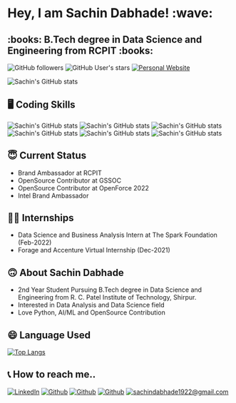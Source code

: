 <h1>Hey, I am Sachin Dabhade! :wave:</h1>
<h2>:books: B.Tech degree in Data Science and Engineering from RCPIT :books:</h2>

![GitHub followers](https://img.shields.io/github/followers/SachinDabhade?logo=Github&style=for-the-badge)
![GitHub User's stars](https://img.shields.io/github/stars/SachinDabhade?style=for-the-badge)
<a href="https://portfolio-sachin-dabhade.web.app/#">![Personal Website](https://img.shields.io/website?style=for-the-badge&up_color=blue&up_message=Personal%20PortFolio&url=https://portfolio-sachin-dabhade.web.app/#)</a>

![Sachin's GitHub stats](https://github-readme-stats.vercel.app/api?username=SachinDabhade&show_icons=true&theme=chartreuse-dark)

## :desktop_computer: Coding Skills 
![Sachin's GitHub stats](https://img.shields.io/badge/Python-3776AB?style=for-the-badge&logo=python&logoColor=white)
![Sachin's GitHub stats](https://img.shields.io/badge/HTML-239120?style=for-the-badge&logo=html5&logoColor=white)
![Sachin's GitHub stats](https://img.shields.io/badge/Bootstrap-563D7C?style=for-the-badge&logo=bootstrap&logoColor=white)
![Sachin's GitHub stats](https://img.shields.io/badge/MySQL-00000F?style=for-the-badge&logo=mysql&logoColor=white)
![Sachin's GitHub stats](https://img.shields.io/badge/Django-092E20?style=for-the-badge&logo=django&logoColor=white)
![Sachin's GitHub stats](https://img.shields.io/badge/C-00599C?style=for-the-badge&logo=c&logoColor=white)

## :innocent: Current Status
- Brand Ambassador at RCPIT
- OpenSource Contributor at GSSOC
- OpenSource Contributor at OpenForce 2022
- Intel Brand Ambassador

## :man_student: Internships
- Data Science and Business Analysis Intern at The Spark Foundation (Feb-2022)
- Forage and Accenture Virtual Internship (Dec-2021)

## :upside_down_face: About Sachin Dabhade
- 2nd Year Student Pursuing B.Tech degree in Data Science and Engineering from R. C. Patel Institute of Technology, Shirpur.
- Interested in Data Analysis and Data Science field
- Love Python, AI/ML and OpenSource Contribution

## :smile: Language Used
[![Top Langs](https://github-readme-stats.vercel.app/api/top-langs/?username=SachinDabhade&layout=compact)](https://github.com/anuraghazra/github-readme-stats)

## :telephone_receiver: How to reach me..
<a href="https://www.linkedin.com/in/sachin-dabhade-84b9a61b5/">![LinkedIn](https://img.shields.io/badge/LinkedIn-0077B5?style=for-the-badge&logo=linkedin&logoColor=white)</a>
<a href="https://www.github.com/SachinDabhade/">![Github](https://img.shields.io/badge/GitHub-100000?style=for-the-badge&logo=github&logoColor=white)</a>
<a href="https://medium.com/@sachindabhade1922">![Github](https://img.shields.io/badge/Medium-12100E?style=for-the-badge&logo=medium&logoColor=black)</a>
<a href="https://sesmoodlexamination.blogspot.com/">![Github](https://img.shields.io/badge/Blogger-FF5722?style=for-the-badge&logo=blogger&logoColor=white)</a>
<a href="mailto:sachindabhade1922@gmail.com">![sachindabhade1922@gmail.com](https://img.shields.io/badge/Gmail-D14836?style=for-the-badge&logo=gmail&logoColor=white)</a>
